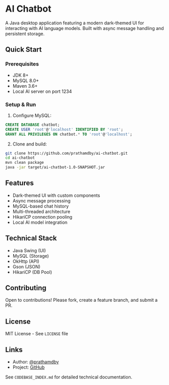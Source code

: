 # AI Chatbot

A Java desktop application featuring a modern dark-themed UI for interacting with AI language models. Built with async message handling and persistent storage.

## Quick Start

### Prerequisites
- JDK 8+
- MySQL 8.0+
- Maven 3.6+
- Local AI server on port 1234

### Setup & Run
1. Configure MySQL:
```sql
CREATE DATABASE chatbot;
CREATE USER 'root'@'localhost' IDENTIFIED BY 'root';
GRANT ALL PRIVILEGES ON chatbot.* TO 'root'@'localhost';
```

2. Clone and build:
```bash
git clone https://github.com/prathamdby/ai-chatbot.git
cd ai-chatbot
mvn clean package
java -jar target/ai-chatbot-1.0-SNAPSHOT.jar
```

## Features
- Dark-themed UI with custom components
- Async message processing
- MySQL-based chat history
- Multi-threaded architecture
- HikariCP connection pooling
- Local AI model integration

## Technical Stack
- Java Swing (UI)
- MySQL (Storage)
- OkHttp (API)
- Gson (JSON)
- HikariCP (DB Pool)

## Contributing
Open to contributions! Please fork, create a feature branch, and submit a PR.

## License
MIT License - See `LICENSE` file

## Links
- Author: [@prathamdby](https://github.com/prathamdby)
- Project: [GitHub](https://github.com/prathamdby/ai-chatbot)

See `CODEBASE_INDEX.md` for detailed technical documentation.
